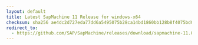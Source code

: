 ```yaml
---
layout: default
title: Latest SapMachine 11 Release for windows-x64
checksum: sha256 ae4dc2d727eda77dd6a5495075b28ca14bd1860bb128b8f4075bd0d5f0e937b7
redirect_to:
  - https://github.com/SAP/SapMachine/releases/download/sapmachine-11.0.22/sapmachine-jre-11.0.22_windows-x64_bin.zip
---
```

